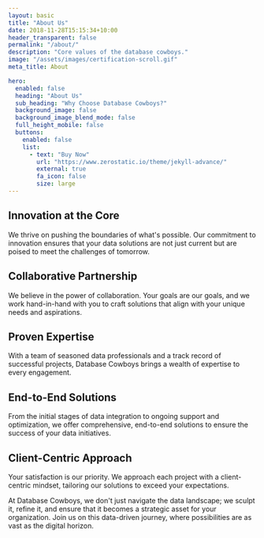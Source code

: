 ```yaml
---
layout: basic
title: "About Us"
date: 2018-11-28T15:15:34+10:00
header_transparent: false
permalink: "/about/"
description: "Core values of the database cowboys."
image: "/assets/images/certification-scroll.gif"
meta_title: About

hero:
  enabled: false
  heading: "About Us"
  sub_heading: "Why Choose Database Cowboys?"
  background_image: false
  background_image_blend_mode: false
  full_height_mobile: false
  buttons:
    enabled: false
    list:
      - text: "Buy Now"
        url: "https://www.zerostatic.io/theme/jekyll-advance/"
        external: true
        fa_icon: false
        size: large
---
```


## Innovation at the Core
We thrive on pushing the boundaries of what's possible. Our commitment to innovation ensures that your data solutions are not just current but are poised to meet the challenges of tomorrow.

## Collaborative Partnership
We believe in the power of collaboration. Your goals are our goals, and we work hand-in-hand with you to craft solutions that align with your unique needs and aspirations.

## Proven Expertise
With a team of seasoned data professionals and a track record of successful projects, Database Cowboys brings a wealth of expertise to every engagement.

## End-to-End Solutions
From the initial stages of data integration to ongoing support and optimization, we offer comprehensive, end-to-end solutions to ensure the success of your data initiatives.

## Client-Centric Approach
Your satisfaction is our priority. We approach each project with a client-centric mindset, tailoring our solutions to exceed your expectations.

At Database Cowboys, we don't just navigate the data landscape; we sculpt it, refine it, and ensure that it becomes a strategic asset for your organization. Join us on this data-driven journey, where possibilities are as vast as the digital horizon.

